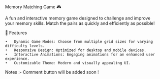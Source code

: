 Memory Matching Game 🎮

A fun and interactive memory game designed to challenge and improve your memory skills. Match the pairs as quickly and efficiently as possible!

🌟 Features

	•	Dynamic Game Modes: Choose from multiple grid sizes for varying difficulty levels.
	•	Responsive Design: Optimized for desktop and mobile devices.
	•	Interactive Animations: Engaging animations for an enhanced user experience.
	•	Customizable Theme: Modern and visually appealing UI.


Notes :- Comment button will be added soon !
